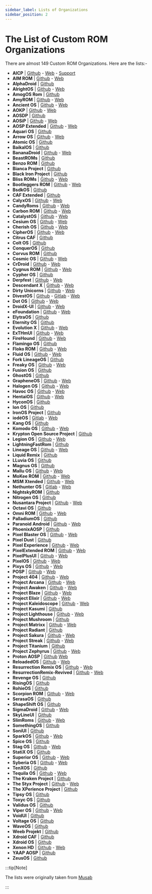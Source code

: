 ```yaml
---
sidebar_label: Lists of Organizations
sidebar_position: 2
---
```


# The List of Custom ROM Organizations

There are almost 149 Custom ROM Organizations. Here are the lists:-

- **AICP** | [Github](https://github.com/AICP) - [Web](https://dwnld.aicp-rom.com/) - [Support](https://discord.gg/nMQUVRD)
- **AIM ROM** | [Github](https://github.com/AIMROM) - [Web](https://aimrom.github.io/)
- **AlphaDroid** | [Github](https://github.com/AlphaDroid-Project)
- **AlrightOS** | [Github](https://github.com/AlrightAndroid-Brokenlab) - [Web](https://alrightos.xyz/)
- **AmogOS Rom** | [Github](https://github.com/AmogOS-Rom)
- **AmyROM** | [Github](https://github.com/amyROM) - [Web](https://amyrom.ml/)
- **Ancient OS** | [Github](https://github.com/Ancient-Lab) - [Web](https://ancientrom.xyz)
- **AOKP** | [Github](https://github.com/AOKP) - [Web](http://aokp.co/)
- **AOSDP** | [Github](https://github.com/AOSDP) 
- **AOSiP** | [Github](https://github.com/AOSiP) - [Web](http://aosip.dev)
- **AOSP Extended** | [Github](https://github.com/AospExtended) - [Web](https://www.aospextended.com/)
- **Aquari OS** | [Github](https://github.com/AquariOS) 
- **Arrow OS** | [Github](https://github.com/arrowos) - [Web](https://arrowos.net/)
- **Atomic OS** | [Github](https://github.com/Atomic-OS)
- **BaikalOS** | [Github](https://github.com/baikalos)
- **BananaDroid** | [Github](https://github.com/bananadroid) - [Web](http://www.bananadroid.com/)
- **BeastROMs** | [Github](https://github.com/BeastRoms) 
- **Benzo ROM** | [Github](https://github.com/BenzoRom) 
- **Bianca Project** | [Github](https://github.com/BiancaProject)
- **Black Iron Project** | [Github](https://github.com/Black-Iron-Project)
- **Bliss ROMs** | [Github](https://github.com/BlissRoms) - [Web](https://blissroms.com/)
- **Bootleggers ROM** | [Github](https://github.com/BootleggersROM) - [Web](https://bootleggersrom.github.io/)
- **BsdkOS** | [Github](https://github.com/bsdkOS)
- **CAF Extended** | [Github](https://github.com/CAF-Extended)
- **CalyxOS** | [Github](https://github.com/CalyxOS) - [Web](https://calyxos.org/)
- **CandyRoms** | [Github](https://github.com/CandyRoms) - [Web](https://candyroms.org/)
- **Carbon ROM** | [Github](https://github.com/CarbonROM) - [Web](https://carbonrom.org/)
- **CatalystOS** | [Github](https://github.com/catalyst-android) - [Web](https://catalystos.org/)
- **Cesium OS** | [Github](https://github.com/CesiumOS-org) - [Web](http://thecesiumos.me/)
- **Cherish OS** | [Github](https://github.com/CherishOS) - [Web](https://cherishos.com/)
- **CipherOS** | [Github](https://github.com/CipherOS) - [Web](https://cipheros.github.io/)
- **Citrus CAF** | [Github](https://github.com/Citrus-CAF) 
- **Colt OS** | [Github](https://github.com/Colt-Enigma) 
- **ConquerOS** | [Github](https://github.com/ConquerOS)
- **Corvus ROM** | [Github](https://github.com/Corvus-AOSP)
- **Cosmic OS** | [Github](https://github.com/Cosmic-OS) - [Web](https://cosmic-os.github.io/)
- **CrDroid** | [Github](https://github.com/crdroidandroid) - [Web](https://crdroid.net/)
- **Cygnus ROM** | [Github](https://github.com/cygnus-rom) - [Web](https://cygnusos.com/)
- **Cypher OS** | [Github](https://github.com/CypherOS)
- **Derpfest** | [Github](https://github.com/DerpLab) - [Web](https://derpfest.org/)
- **Descendant X** | [Github](https://github.com/Descendant) - [Web](https://descendant.me/)
- **Dirty Unicorns** | [Github](https://github.com/DirtyUnicorns) - [Web](https://dirtyunicorns.com/)
- **DivestOS** | [Github](https://github.com/divested-mobile) - [Gitlab](https://gitlab.com/divested-mobile) - [Web](https://divestos.org)
- **Dot OS** | [Github](https://github.com/DotOS) - [Web](https://www.droidontime.com/)
- **DroidX-UI** | [Github](https://github.com/DroidX-UI) - [Web](https://droid-x-ui-github-io.vercel.app/) 
- **eFoundation** | [Github](https://github.com/e-foundation) - [Web](https://e.foundation/)
- **ElytraOS** | [Github](https://github.com/elytraOS)
- **Eternity OS** | [Github](https://github.com/EternityOS-Plus-Tiramisu)
- **Evolution X** | [Github](https://github.com/Evolution-X) - [Web](https://evolution-x.org/)
- **ExTHmUI** | [Github](https://github.com/exthmui) - [Web](https://exthmui.cn/)
- **FireHound** | [Github](https://github.com/FireHound) - [Web](https://firehound.github.io/)
- **Flamingo OS** | [Github](https://github.com/Flamingo-OS)
- **Floko ROM** | [Github](https://github.com/FlokoROM) - [Web](https://floko.maud.io/)
- **Fluid OS** | [Github](https://github.com/project-fluid) - [Web](https://projectfluid.org/)
- **Fork LineageOS** | [Github](https://github.com/ForkLineageOS)
- **Freaky OS** | [Github](https://github.com/FreakyOS) - [Web](https://freakyos.me)
- **Fusion OS** | [Github](https://github.com/Fusion-OS)
- **GhostOS** | [Github](https://github.com/Ghost-OS-AOSP)
- **GrapheneOS** | [Github](https://github.com/GrapheneOS) - [Web](https://grapheneos.org/)
- **Halogen OS** | [Github](https://github.com/halogenOS) - [Web](https://halogenos.org/)
- **Havoc OS** | [Github](https://github.com/Havoc-OS) - [Web](https://havoc-os.com/)
- **HentaiOS** | [Github](https://github.com/hentaiOS) - [Web](https://downloads.hentaios.com/)
- **HyconOS** | [Github](https://github.com/HyconOS)
- **Ion OS** | [Github](https://github.com/i-o-n) 
- **IronOS Project** | [Github](https://github.com/IronOSProject)
- **iodéOS** | [Gitlab](https://gitlab.com/iode/) - [Web](https://iode.tech/iodeos-en)
- **Kang OS** | [Github](https://github.com/Kang-OS-R) 
- **Komodo OS** | [Github](https://github.com/Komodo-OS) - [Web](https://komodo-os.my.id/)
- **Krypton Open Source Project** | [Github](https://github.com/AOSP-Krypton)
- **Legion OS** | [Github](https://github.com/Project-LegionOS) - [Web](http://legionos.tk/)
- **LightningFastRom** | [Github](https://github.com/lightningfastrom)
- **Lineage OS** | [Github](https://github.com/LineageOS) - [Web](https://lineageos.org/)
- **Liquid Remix** | [Github](https://github.com/LiquidRemix) 
- **LLuvia OS** | [Github](https://github.com/LLuviaOS) 
- **Magnus OS** | [Github](https://github.com/Magnus-OS)
- **Mallu OS** | [Github](https://github.com/MalluOS) - [Web](https://malluos.github.io/)
- **MoKee ROM** | [Github](https://github.com/MoKee) - [Web](https://www.mokeedev.com/en/)
- **MSM Xtended** | [Github](https://github.com/Project-Xtended) - [Web](https://project-xtended.org/)
- **Nethunter OS** | [Gitlab](https://gitlab.com/kalilinux/nethunter) - [Web](https://www.kali.org/docs/nethunter/)
- **NightskyROM** | [Github](https://github.com/NightskyROM)
- **Nitrogen OS** | [Github](https://github.com/nitrogen-project)
- **Nusantara Project** | [Github](https://github.com/Nusantara-ROM) - [Web](https://nusantararom.org/)
- **Octavi OS** | [Github](https://github.com/Octavi-Staging)
- **Omni ROM** | [Github](https://github.com/omnirom) - [Web](https://omnirom.org/)
- **PalladiumOS** | [Github](https://github.com/Palladium-OS)
- **Paranoid Android** | [Github](https://github.com/AOSPA) - [Web](https://aospa.co/)
- **PhoenixAOSP** | [Github](https://github.com/PhoenixAOSP)
- **Pixel Blaster OS** | [Github](https://github.com/PixelBlaster-OS) - [Web](https://pixelblaster-os.github.io/)
- **Pixel Dust** | [Github](https://github.com/PixelDust-Project-X) 
- **Pixel Experience** | [Github](https://github.com/PixelExperience) - [Web](https://download.pixelexperience.org/)
- **PixelExtended ROM** | [Github](https://github.com/PixelExtended) - [Web](https://pixelextended.me/)
- **PixelPlusUI** | [Github](https://github.com/PixelPlusUI-Elle) - [Web](https://ppui.site/)
- **PixelOS** | [Github](https://github.com/PixelOS-AOSP) - [Web](https://pixelos.net/)
- **Pixys OS** | [Github](https://github.com/PixysOS) - [Web](https://downloads.pixysos.com/)
- **POSP** | [Github](https://github.com/PotatoProject) - [Web](https://potatoproject.co/)
- **Project 404** | [Github](https://github.com/P-404) - [Web](https://project404.xyz/)
- **Project Arcana** | [Github](https://github.com/projectarcana-aosp) - [Web](https://projectarcana-aosp.github.io/)
- **Project Awaken** | [Github](https://github.com/Project-Awaken) - [Web](https://awakenos.vercel.app/)
- **Project Blaze** | [Github](https://github.com/ProjectBlaze) - [Web](https://www.projectblaze.in/)
- **Project Elixir** | [Github](https://github.com/Project-Elixir) - [Web](https://projectelixiros.com/home)
- **Project Kaleidoscope** | [Github](https://github.com/Project-Kaleidoscope) - [Web](https://kaleidoscope.ink/)
- **Project Kasumi** | [Github](https://github.com/ProjectKasumi)
- **Project Lighthouse** | [Github](https://github.com/lighthouse-os) - [Web](https://lighthouse-os.tech/)
- **Project Mushroom** | [Github](https://github.com/Project-Mushroom)
- **Project Matrixx** | [Github](https://github.com/ProjectMatrixx) - [Web](https://www.projectmatrixx.org/)
- **Project Radiant** | [Github](https://github.com/ProjectRadiant)
- **Project Sakura** | [Github](https://github.com/ProjectSakura) - [Web](https://projectsakura.xyz/)
- **Project Streak** | [Github](https://github.com/ProjectStreak) - [Web](https://projectstreak.pl/)
- **Project Titanium** | [Github](https://github.com/Project-Titanium)
- **Project Zephyrus** | [Github](https://github.com/Project-Zephyrus) - [Web](https://zephyrus-website.vercel.app/)
- **Proton AOSP** | [Github](https://github.com/ProtonAOSP) [Web](https://protonaosp.org/)
- **ReloadedOS** | [Github](https://github.com/ReloadedOS) - [Web](https://reloadedos.org/)
- **Resurrection Remix OS** | [Github](https://github.com/ResurrectionRemix) - [Web](https://resurrectionremix.com/)
- **ResurrectionRemix-Revived** | [Github](https://github.com/ResurrectionRemix-Revived) - [Web](https://resurrectionremix.com/)
- **Revenge OS** | [Github](https://github.com/RevengeOS) 
- **RisingOS** | [Github](https://github.com/RisingTechOSS)
- **RohieOS** | [Github](https://github.com/RohieOS)
- **Scorpion ROM** | [Github]( https://github.com/ScorpionRom) - [Web]( https://scorpionrom.com/)
- **SerasaOS** | [Github](https://github.com/SerasaOS)
- **ShapeShift OS** | [Github]( https://github.com/ShapeShiftOS)
- **SigmaDroid** | [Github](https://github.com/SigmaDroid-Project) - [Web](https://sigmadroid.xyz/)
- **SkyLineUI** | [Github](https://github.com/SkylineUI)
- **SlimRoms** | [Github](https://github.com/slimroms) - [Web](https://slimroms.org/)
- **SomethingOS** | [Github](https://github.com/SomethingOS)
- **SoniUI** | [Github](https://github.com/XOSP-Reborn)
- **SparkOS** | [Github](https://github.com/Spark-Rom) - [Web](https://www.spark-os.live/)
- **Spice OS** | [Github](https://github.com/SpiceOS)
- **Stag OS** | [Github](https://github.com/StagOS) - [Web](https://stag-os.org/)
- **StatiX OS** | [Github](https://github.com/StatiXOS)
- **Superior OS** | [Github](https://github.com/SuperiorOS) - [Web](https://superioros.github.io/)
- **Syberia OS** | [Github](https://github.com/syberia-project) - [Web](https://syberiaos.com/)
- **TenXOS** | [Github](https://github.com/TenX-OS)
- **Tequila OS** | [Github](https://github.com/tequilaOS) - [Web](https://tequilaos.org/)
- **The Kraken Project** | [Github](https://github.com/AOSPK)
- **The Styx Project** | [Github](https://github.com/StyxProject) - [Web](https://styxproject.ml/)
- **The XPerience Project** | [Github](https://github.com/TheXPerienceProject)
- **Tipsy OS** | [Github](https://github.com/TipsyOs)
- **Toxyc OS** | [Github](https://github.com/ToxycOS)
- **Validus OS** | [Github](https://github.com/ValidusOs)
- **Viper OS** | [Github](https://github.com/ViperOS) - [Web](https://viperos.gitlab.io/)
- **VoidUI** | [Github](https://github.com/VoidUI)
- **Voltage OS** | [Github](https://github.com/VoltageOS)
- **WaveOS** | [Github](https://github.com/Wave-Project)
- **Weeb Projekt** | [Github](https://github.com/weebproject)
- **Xdroid CAF** | [Github](https://github.com/xdroid-CAF)
- **Xdroid OS** | [Github](https://github.com/xdroid-oss)
- **Xenon HD** | [Github](https://github.com/TeamHorizon) - [Web](https://www.xenonhd.com/)
- **YAAP AOSP** | [Github]( https://github.com/yaap) 
- **ZeusOS** | [Github](https://github.com/Zeus-OS)

:::tip[Note]

The lists were originally taken from [Musab](https://github.com/musabcel/android_rom_list)

:::